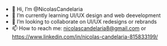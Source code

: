 - 👋 Hi, I’m @NicolasCandelaria
- 🌱 I’m currently learning UI/UX design and web deevelopment
- 💞️ I’m looking to collaborate on UI/UX redesigns or rebrands
- 📫 How to reach me: nicolascandelaria8@gmail.com or https://www.linkedin.com/in/nicolas-candelaria-815833199/ 

<!---
NicolasCandelaria/NicolasCandelaria is a ✨ special ✨ repository because its `README.md` (this file) appears on your GitHub profile.
You can click the Preview link to take a look at your changes.
--->
